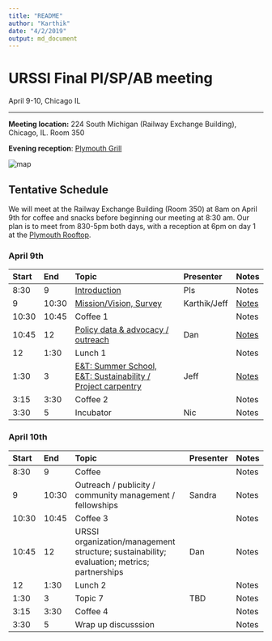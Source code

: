 ```yaml
---
title: "README"
author: "Karthik"
date: "4/2/2019"
output: md_document
---
```




# URSSI Final PI/SP/AB meeting

April 9-10, Chicago IL

---


**Meeting location:** 224 South Michigan (Railway Exchange Building), Chicago, IL. Room 350

**Evening reception**: [Plymouth Grill](http://plymouthgrill.com/rooftop-bar-grill/)




![map](https://i.imgur.com/FbPJkqp.png)

## Tentative Schedule

We will meet at the Railway Exchange Building (Room 350) at 8am on April 9th for
coffee and snacks before beginning our meeting at 8:30 am. Our plan is
to meet from 830-5pm both days, with a reception at 6pm on day 1 at the [Plymouth Rooftop](http://plymouthgrill.com/rooftop-bar-grill/).



### April 9th


|Start |End   |Topic                                                                                                                                               |Presenter    |Notes                                                                                                     |
|:-----|:-----|:---------------------------------------------------------------------------------------------------------------------------------------------------|:------------|:---------------------------------------------------------------------------------------------------------|
|8:30  |9     |[Introduction](http://inundata.org/talks/urssi_final/#/)                                                                                            |PIs          |Notes                                                                                                     |
|9     |10:30 |[Mission/Vision, Survey](https://docs.google.com/document/d/1p5oKE-ke-ov0dBCk8xu8m13O-qWRrZVVlMHjKvjPgqM/edit?usp=sharing)                          |Karthik/Jeff |[Notes](https://docs.google.com/document/d/1vQsQvp5MzD9l0zNel7QODKDXsH9lAdRFvGPHRntH5Ik/edit?usp=sharing) |
|10:30 |10:45 |Coffee 1                                                                                                                                            |             |Notes                                                                                                     |
|10:45 |12    |[Policy data & advocacy / outreach](https://github.com/si2-urssi/final_workshop/blob/master/slides/URSSI-policy.pdf)                                |Dan          |[Notes](https://docs.google.com/document/d/10KdXBCWoCx8zC_WKbTL4CShNQc__mLbpuono2WE6lM4/edit)             |
|12    |1:30  |Lunch 1                                                                                                                                             |             |Notes                                                                                                     |
|1:30  |3     |[E&T: Summer School, E&T: Sustainability / Project carpentry](https://docs.google.com/document/d/1YRA8SOs1AAIxU_A26SiGN4iSJYx6JqFXAVsNZlaZVwA/edit) |Jeff         |[Notes](https://docs.google.com/document/d/1K6S59HKbsO2FvQgtE9pvaIbV8jizvfJ6jrVYqTFvouY/edit?usp=sharing) |
|3:15  |3:30  |Coffee 2                                                                                                                                            |             |Notes                                                                                                     |
|3:30  |5     |Incubator                                                                                                                                           |Nic          |Notes                                                                                                     |

### April 10th


|Start |End   |Topic                                                                                      |Presenter |Notes |
|:-----|:-----|:------------------------------------------------------------------------------------------|:---------|:-----|
|8:30  |9     |Coffee                                                                                     |          |Notes |
|9     |10:30 |Outreach / publicity / community management / fellowships                                  |Sandra    |Notes |
|10:30 |10:45 |Coffee 3                                                                                   |          |Notes |
|10:45 |12    |URSSI organization/management structure; sustainability; evaluation; metrics; partnerships |Dan       |Notes |
|12    |1:30  |Lunch 2                                                                                    |          |Notes |
|1:30  |3     |Topic 7                                                                                    |TBD       |Notes |
|3:15  |3:30  |Coffee 4                                                                                   |          |Notes |
|3:30  |5     |Wrap up discusssion                                                                        |          |Notes |

